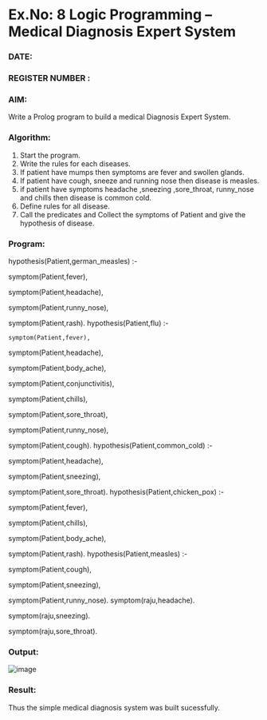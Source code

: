 # Ex.No: 8  Logic Programming –  Medical Diagnosis Expert System
### DATE:                                                                            
### REGISTER NUMBER : 
### AIM: 
Write a Prolog program to build a medical Diagnosis Expert System.
###  Algorithm:
1. Start the program.
2. Write the rules for each diseases.
3. If patient have mumps then symptoms are fever and swollen glands.
4. If patient have cough, sneeze and running nose then disease is measles.
5. if patient have symptoms headache ,sneezing ,sore_throat, runny_nose and  chills then disease is common cold.
6. Define rules for all disease.
7. Call the predicates and Collect the symptoms of Patient and give the hypothesis of disease.
        

### Program:
hypothesis(Patient,german_measles) :-

symptom(Patient,fever),

symptom(Patient,headache),

symptom(Patient,runny_nose),

symptom(Patient,rash).
hypothesis(Patient,flu) :-

    symptom(Patient,fever),
    
   symptom(Patient,headache),
   
symptom(Patient,body_ache),

symptom(Patient,conjunctivitis),

symptom(Patient,chills),

symptom(Patient,sore_throat),

symptom(Patient,runny_nose),

symptom(Patient,cough).
hypothesis(Patient,common_cold) :-

symptom(Patient,headache),

symptom(Patient,sneezing),

symptom(Patient,sore_throat).
hypothesis(Patient,chicken_pox) :-

symptom(Patient,fever),

symptom(Patient,chills),

symptom(Patient,body_ache),

symptom(Patient,rash).
hypothesis(Patient,measles) :-

symptom(Patient,cough),

symptom(Patient,sneezing),

symptom(Patient,runny_nose).
symptom(raju,headache).

symptom(raju,sneezing).

symptom(raju,sore_throat).










### Output:
![image](https://github.com/user-attachments/assets/0ac21f9b-7dd5-43ee-a7c9-db207b7ea2e8)



### Result:
Thus the simple medical diagnosis system was built sucessfully.
